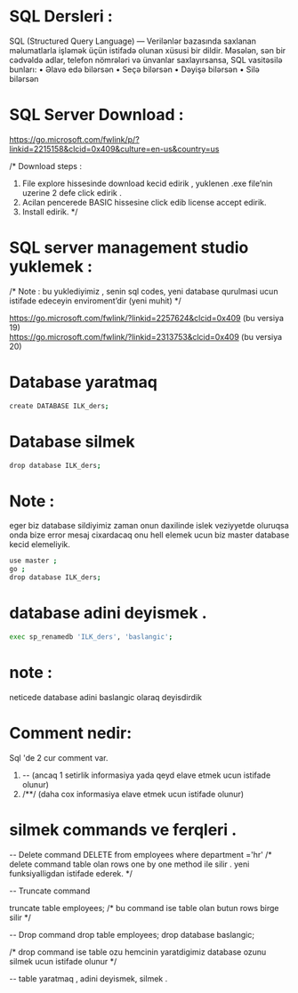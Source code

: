 #  SQL Dersleri :


SQL (Structured Query Language) — Verilənlər bazasında saxlanan məlumatlarla 
işləmək üçün istifadə olunan xüsusi bir dildir.
Məsələn, sən bir cədvəldə adlar, telefon nömrələri və ünvanlar saxlayırsansa, SQL vasitəsilə bunları:
•	Əlavə edə bilərsən
•	Seçə bilərsən
•	Dəyişə bilərsən
•	Silə bilərsən




# SQL Server Download :
https://go.microsoft.com/fwlink/p/?linkid=2215158&clcid=0x409&culture=en-us&country=us

/*
Download steps : 
1. File explore hissesinde download kecid edirik , yuklenen .exe file’nin uzerine 2 defe click edirik . 
2. Acilan pencerede BASIC hissesine click edib license accept edirik. 
3. Install edirik.
*/

# SQL server management studio yuklemek :
/*
Note : bu yuklediyimiz , senin sql codes, yeni database qurulmasi ucun istifade edeceyin enviroment’dir (yeni muhit)
*/

https://go.microsoft.com/fwlink/?linkid=2257624&clcid=0x409  (bu versiya 19)
<br>
https://go.microsoft.com/fwlink/?linkid=2313753&clcid=0x409  (bu versiya 20)




# Database yaratmaq
```bash 
create DATABASE ILK_ders;
```

# Database silmek 
```bash
drop database ILK_ders;
```


# Note :
eger biz database sildiyimiz zaman onun daxilinde islek veziyyetde oluruqsa onda bize error mesaj cixardacaq
onu hell elemek ucun biz master database kecid elemeliyik.
```bash
use master ;
go ;
drop database ILK_ders;
```

# database adini deyismek .
```bash
exec sp_renamedb 'ILK_ders', 'baslangic';
```
# note :
neticede database adini baslangic olaraq deyisdirdik

# Comment nedir:
Sql 'de 2 cur comment var. 
1. --  (ancaq 1 setirlik informasiya yada qeyd elave etmek ucun istifade olunur)
2. /**/  (daha cox informasiya elave etmek ucun istifade olunur)


# silmek commands ve ferqleri .

-- Delete command
DELETE from employees where department ='hr'
/*
delete command table olan rows one by one method ile silir . yeni funksiyalligdan istifade ederek.
*/

-- Truncate command

truncate table employees;
/*
bu command ise table olan butun rows birge silir
*/

-- Drop command
drop table employees;
drop database baslangic;

/*
drop command ise table ozu hemcinin yaratdigimiz database ozunu silmek ucun istifade olunur
*/



-- table yaratmaq , adini deyismek, silmek . 

